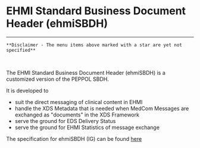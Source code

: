 # EHMI Standard Business Document Header (ehmiSBDH)

***

    **Disclaimer - The menu items above marked with a star are yet not specified**
    
<br/> 

The EHMI Standard Business Document Header (ehmiSBDH) is a customized version of the PEPPOL SBDH.

It is developed to 
- suit the direct messaging of clinical content in EHMI
- handle the XDS Metadata that is needed when MedCom Messages are exchanged as "documents" in the XDS Framework
- serve the ground for EDS Delivery Status
- serve the ground for EHMI Statistics of message exchange

<p/>

The specification for ehmiSBDH (IG) can be found <a href="https://build.fhir.org/ig/medcomdk/dk-ehmi-sbdh/index.html" target="_blank">here</a>
